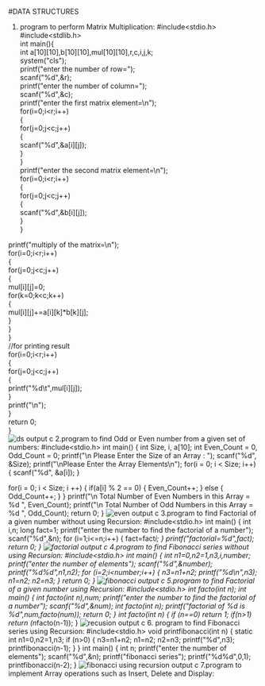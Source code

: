 #DATA STRUCTURES

1. program to perform Matrix Multiplication:
#include<stdio.h>    
#include<stdlib.h>  
int main(){  
int a[10][10],b[10][10],mul[10][10],r,c,i,j,k;    
system("cls");  
printf("enter the number of row=");    
scanf("%d",&r);    
printf("enter the number of column=");    
scanf("%d",&c);    
printf("enter the first matrix element=\n");    
for(i=0;i<r;i++)    
{    
for(j=0;j<c;j++)    
{    
scanf("%d",&a[i][j]);    
}    
}    
printf("enter the second matrix element=\n");    
for(i=0;i<r;i++)    
{    
for(j=0;j<c;j++)    
{    
scanf("%d",&b[i][j]);    
}    
}    
    
printf("multiply of the matrix=\n");    
for(i=0;i<r;i++)    
{    
for(j=0;j<c;j++)    
{    
mul[i][j]=0;    
for(k=0;k<c;k++)    
{    
mul[i][j]+=a[i][k]*b[k][j];    
}    
}    
}    
//for printing result    
for(i=0;i<r;i++)    
{    
for(j=0;j<c;j++)    
{    
printf("%d\t",mul[i][j]);    
}    
printf("\n");    
}    
return 0;  
}  
![ds output c](https://user-images.githubusercontent.com/113923373/191200099-c19d4dae-cb82-4397-bdd4-e07563152a2e.png)
2.program to find Odd or Even number from a given set of numbers:
#include<stdio.h>
int main()
{
int Size, i, a[10];
int Even_Count = 0, Odd_Count = 0;
printf("\n Please Enter the Size of an Array : ");
scanf("%d", &Size);
printf("\nPlease Enter the Array Elements\n");
for(i = 0; i < Size; i++)
{
 scanf("%d", &a[i]);
}

for(i = 0; i < Size; i ++)
{
 if(a[i] % 2 == 0)
 {
 Even_Count++;
 }
 else
 {
 Odd_Count++;
 }
}
printf("\n Total Number of Even Numbers in this Array = %d ", Even_Count);
printf("\n Total Number of Odd Numbers in this Array = %d ", Odd_Count);
return 0;
}
![even output c](https://user-images.githubusercontent.com/113923373/191201426-e038f2be-38a4-4c19-b84c-776704a4dffc.png)
3.program to find Factorial of a given number without using Recursion:
#include<stdio.h>
int main()
{
int i,n;
long fact=1;
printf("enter the number to find the factorial of a number");
scanf("%d",&n);
for (i=1;i<=n;i++)
{
fact=fact*i;
}
printf("factorial=%d",fact);
return 0;
}
![factorial output c](https://user-images.githubusercontent.com/113923373/191202739-5f9a56db-d6b2-4881-955b-9585769ef01d.png)
4.program to find Fibonacci series without using Recursion:
#include<stdio.h>
int main()
{
int n1=0,n2=1,n3,i,number;
printf("enter the number of elements");
scanf("%d",&number);
printf("%d%d",n1,n2);
for (i=2;i<number;i++)
{
n3=n1+n2;
printf("%d\n",n3);
n1=n2;
n2=n3;
}
return 0;
}
![fibonacci output c](https://user-images.githubusercontent.com/113923373/191203118-b56a8d19-a3b7-4857-919a-900ff1c92044.png)
5.program to find Factorial of a given number using Recursion:
#include<stdio.h>
int facto(int n);
int main()
{
 int facto(int n),num;
 printf("enter the number to find the factorial of a number");
 scanf("%d",&num);
 int facto(int n);
 printf("factorial of %d is %d",num,facto(num));
 return 0;
}
int facto(int n)
{
 if (n==0)
 return 1;
 if(n>1)
 return (n*facto(n-1));
}
![recusion output c](https://user-images.githubusercontent.com/113923373/191203550-9568fb74-7f42-47af-aa71-6121b4a5428e.png)
6. program to find Fibonacci series using Recursion:
#include<stdio.h>
void printfibonacci(int n)
{
static int n1=0,n2=1,n3;
if (n>0)
{
n3=n1+n2;
n1=n2;
n2=n3;
printf("%d",n3);
printfibonacci(n-1);
}
}
int main()
{
int n;
printf("enter the number of elements");
scanf("%d",&n);
printf("fibonacci series");
printf("%d%d",0,1);
printfibonacci(n-2);
}
![fibonacci using recursion output c](https://user-images.githubusercontent.com/113923373/191204821-04c0b984-9a41-4749-8867-8b5f4099040a.png)
7.program to implement Array operations such as Insert, Delete and Display:







